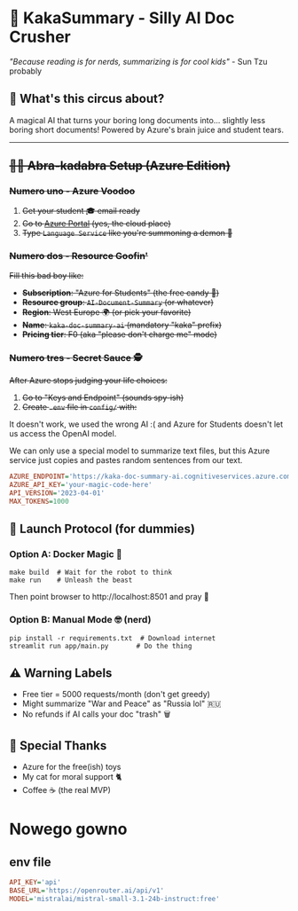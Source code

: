 # 🦄 KakaSummary - Silly AI Doc Crusher

*"Because reading is for nerds, summarizing is for cool kids"* - Sun Tzu probably

## 🎪 What's this circus about?
A magical AI that turns your boring long documents into... slightly less boring short documents! Powered by Azure's brain juice and student tears.

---

## ~~🧙‍♂️ Abra-kadabra Setup (Azure Edition)~~

### ~~Numero uno - Azure Voodoo~~
1. ~~Get your student 🎓 email ready~~
2. ~~Go to [Azure Portal](https://portal.azure.com) (yes, the cloud place)~~
3. ~~Type `Language Service` like you're summoning a demon 🔮~~

### ~~Numero dos - Resource Goofin'~~
~~Fill this bad boy like:~~
- ~~**Subscription**: "Azure for Students" (the free candy 🍭)~~
- ~~**Resource group**: `AI-Document-Summary` (or whatever)~~
- ~~**Region**: West Europe 🌍 (or pick your favorite)~~
- ~~**Name**: `kaka-doc-summary-ai` (mandatory "kaka" prefix)~~
- ~~**Pricing tier**: F0 (aka "please don't charge me" mode)~~

### ~~Numero tres - Secret Sauce 🕵️~~
~~After Azure stops judging your life choices:~~
1. ~~Go to "Keys and Endpoint" (sounds spy-ish)~~
2. ~~Create `.env` file in `config/` with:~~

It doesn't work, we used the wrong AI :( and Azure for Students doesn't let us access the OpenAI model.

We can only use a special model to summarize text files, but this Azure service just copies and pastes random sentences from our text.
```ini
AZURE_ENDPOINT='https://kaka-doc-summary-ai.cognitiveservices.azure.com/'
AZURE_API_KEY='your-magic-code-here'
API_VERSION='2023-04-01'
MAX_TOKENS=1000
```

## 🚀 Launch Protocol (for dummies)
### Option A: Docker Magic 🐳
```
make build  # Wait for the robot to think
make run    # Unleash the beast
```
Then point browser to http://localhost:8501 and pray 🙏

### Option B: Manual Mode 🤓 (nerd)
```
pip install -r requirements.txt  # Download internet
streamlit run app/main.py       # Do the thing
```


## ⚠️ Warning Labels
- Free tier = 5000 requests/month (don't get greedy)
- Might summarize "War and Peace" as "Russia lol" 🇷🇺
- No refunds if AI calls your doc "trash" 🗑️

## 🎉 Special Thanks
- Azure for the free(ish) toys
- My cat for moral support 🐈
- Coffee ☕ (the real MVP)


# Nowego gowno
## env file
```ini
API_KEY='api'
BASE_URL='https://openrouter.ai/api/v1'
MODEL='mistralai/mistral-small-3.1-24b-instruct:free'
```